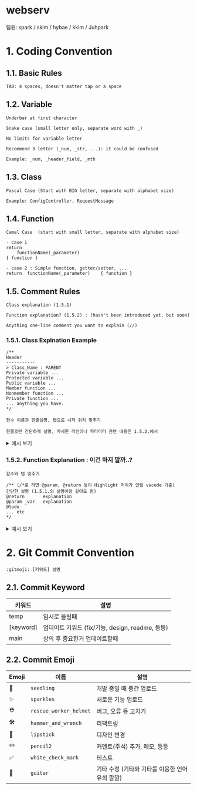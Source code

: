# webserv
팀원: spark / skim / hybae / kkim / Juhpark

# 1. Coding Convention
## 1.1. Basic Rules
```
TAB: 4 spaces, doesn't matter tap or a space
```

## 1.2. Variable
```
Underbar at first character

Snake case (small letter only, separate word with _)

No limits for variable letter

Recommend 3 letter (_num, _str, ...): it could be confused

Example: _num, _header_field, _mth
```

## 1.3. Class
```
Pascal Case (Start with BIG letter, separate with alphabet size)

Example: ConfigController, RequestMessage
```

## 1.4. Function
```
Camel Case  (start with small letter, separate with alphabet size)

- case 1
return
    functionName(_parameter)
{ function }

- case 2 : Simple function, getter/setter, ...
return  functionName(_parameter)    { function }
```

## 1.5. Comment Rules
```
Class explanation (1.5.1)

Function explanation? (1.5.2) : (hasn't been introduced yet, but soon)

Anything one-line comment you want to explain (//)
```

### 1.5.1. Class Explnation Example
```
/**
Header
-----------
> Class_Name : PARENT
Private variable ...
Protected variable ...
Public variable ...
Member function ...
Nonmember function ...
Private function ...
... anything you have.
*/

함수 이름과 한줄설명, 탭으로 시작 위치 맞추기

한줄로만 간단하게 설명, 자세한 리턴이나 파라미터 관련 내용은 1.5.2.에서
```

<details markdown="1">
    <summary>예시 보기</summary>
    
```
/**
-------------------------------------------------------------
> HTTPMessage

- Protected Variables:
_header_field			map(string, string), store header field
_start_line	  		    string, Save start lines
_msg_body			  	string, Save the message body

- Member functions:
Getter:				    MessageBody, StartLine
parseHeaderField		Parse header field and save to _header_field(map).
setHeaderField		    Insert new pair to _header_field
printHeaderField		We know it remains for debugging
-------------------------------------------------------------
*/
```

</details>

### 1.5.2. Function Explanation : 이건 하지 말까..?
```
함수와 탭 맞추기

/** (/*로 하면 @param, @return 등이 Highlight 처리가 안됨 vscode 기준)
간단한 설명 (1.5.1.의 설명이랑 같아도 됨)
@return       explanation
@param _var   explanation
@todo
... etc
*/
```

<details markdown="1">
    <summary>예시 보기</summary>
    
```
/**
Parse header field and save to _header_field(map).

@return         last_index + 1
@param  _msg    클라이언트 측에서 전송하는 데이터
@param  pos     start_line을 parsing하고 난 이후의 위
*/
```

</details>

# 2. Git Commit Convention
```
:gitmoji: [키워드] 설명
```

## 2.1. Commit Keyword
|키워드|설명|
|-----------|----------------------|
|temp|임시로 올릴때|
|[keyword]|업데이트 키워드 (fix/기능, design, readme, 등등)|
|main|상의 후 중요한거 업데이트할때|

## 2.2. Commit Emoji
|Emoji|이름|설명|
|-----|---------|-------------------|
|:seedling:|`seedling`|개발 중일 때 중간 업로드|
|:sparkles:|`sparkles`|새로운 기능 업로드|
|:rescue_worker_helmet:|`rescue_worker_helmet`|버그, 오류 등 고치기|
|:hammer_and_wrench:|`hammer_and_wrench`|리팩토링|
|:lipstick:|`lipstick`|디자인 변경|
|:pencil2:|`pencil2`|커멘트(주석) 추가, 메모, 등등|
|:white_check_mark:|`white_check_mark`|테스트|
|:guitar:|`guitar`|기타 수정 (기타와 기타를 이용한 언어유희 깔깔)|


